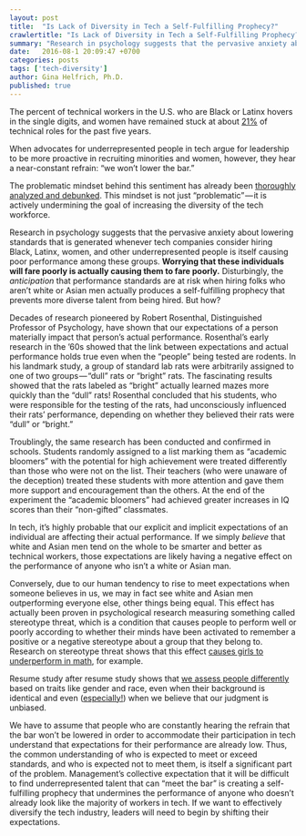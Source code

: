 ```yaml
---
layout: post
title:  "Is Lack of Diversity in Tech a Self-Fulfilling Prophecy?"
crawlertitle: "Is Lack of Diversity in Tech a Self-Fulfilling Prophecy?"
summary: "Research in psychology suggests that the pervasive anxiety about lowering standards that is generated whenever tech companies consider hiring Black, Latinx, women, and other underrepresented people is itself causing poor performance among these groups."
date:   2016-08-1 20:09:47 +0700
categories: posts
tags: ['tech-diversity']
author: Gina Helfrich, Ph.D.
published: true
---
```

The percent of technical workers in the U.S. who are Black or Latinx hovers in the single digits, and women have remained stuck at about [21%](http://anitaborg.org/news/measure-what-matters/) of technical roles for the past five years.

When advocates for underrepresented people in tech argue for leadership to be more proactive in recruiting minorities and women, however, they hear a near-constant refrain: “we won’t lower the bar.”

The problematic mindset behind this sentiment has already been [thoroughly analyzed and debunked](https://byrslf.co/what-you-re-really-saying-when-you-talk-about-lowering-the-bar-in-hiring-a30d9b12430f#.fktuvi9fy). This mindset is not just “problematic” — it is actively undermining the goal of increasing the diversity of the tech workforce.

Research in psychology suggests that the pervasive anxiety about lowering standards that is generated whenever tech companies consider hiring Black, Latinx, women, and other underrepresented people is itself causing poor performance among these groups. **Worrying that these individuals will fare poorly is actually causing them to fare poorly.** Disturbingly, the _anticipation_ that performance standards are at risk when hiring folks who aren’t white or Asian men actually produces a self-fulfilling prophecy that prevents more diverse talent from being hired. But how?

Decades of research pioneered by Robert Rosenthal, Distinguished Professor of Psychology, have shown that our expectations of a person materially impact that person’s actual performance. Rosenthal’s early research in the ’60s showed that the link between expectations and actual performance holds true even when the “people” being tested are rodents. In his landmark study, a group of standard lab rats were arbitrarily assigned to one of two groups — “dull” rats or “bright” rats. The fascinating results showed that the rats labeled as “bright” actually learned mazes more quickly than the “dull” rats! Rosenthal concluded that his students, who were responsible for the testing of the rats, had unconsciously influenced their rats’ performance, depending on whether they believed their rats were “dull” or “bright.”

Troublingly, the same research has been conducted and confirmed in schools. Students randomly assigned to a list marking them as “academic bloomers” with the potential for high achievement were treated differently than those who were not on the list. Their teachers (who were unaware of the deception) treated these students with more attention and gave them more support and encouragement than the others. At the end of the experiment the “academic bloomers” had achieved greater increases in IQ scores than their “non-gifted” classmates.

In tech, it’s highly probable that our explicit and implicit expectations of an individual are affecting their actual performance. If we simply _believe_ that white and Asian men tend on the whole to be smarter and better as technical workers, those expectations are likely having a negative effect on the performance of anyone who isn’t a white or Asian man.

Conversely, due to our human tendency to rise to meet expectations when someone believes in us, we may in fact see white and Asian men outperforming everyone else, other things being equal. This effect has actually been proven in psychological research measuring something called stereotype threat, which is a condition that causes people to perform well or poorly according to whether their minds have been activated to remember a positive or a negative stereotype about a group that they belong to. Research on stereotype threat shows that this effect [causes girls to underperform in math](http://news.indiana.edu/releases/iu/2015/03/stereotype-threats.shtml), for example.

Resume study after resume study shows that [we assess people differently](http://news.yale.edu/2012/09/24/scientists-not-immune-gender-bias-yale-study-shows) based on traits like gender and race, even when their background is identical and even ([especially!](http://asq.sagepub.com/content/55/4/543.short)) when we believe that our judgment is unbiased.

We have to assume that people who are constantly hearing the refrain that the bar won’t be lowered in order to accommodate their participation in tech understand that expectations for their performance are already low. Thus, the common understanding of who is expected to meet or exceed standards, and who is expected not to meet them, is itself a significant part of the problem. Management’s collective expectation that it will be difficult to find underrepresented talent that can “meet the bar” is creating a self-fulfilling prophecy that undermines the performance of anyone who doesn’t already look like the majority of workers in tech. If we want to effectively diversify the tech industry, leaders will need to begin by shifting their expectations.
